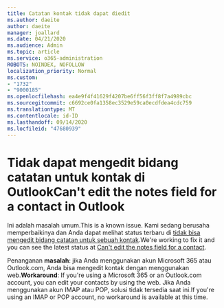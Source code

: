 ```yaml
---
title: Catatan kontak tidak dapat diedit
ms.author: daeite
author: daeite
manager: joallard
ms.date: 04/21/2020
ms.audience: Admin
ms.topic: article
ms.service: o365-administration
ROBOTS: NOINDEX, NOFOLLOW
localization_priority: Normal
ms.custom:
- "1732"
- "9000185"
ms.openlocfilehash: ea4e9f4f41629f4207be6ff56f3ff8f7a4989cbc
ms.sourcegitcommit: c6692ce0fa1358ec3529e59ca0ecdfdea4cdc759
ms.translationtype: MT
ms.contentlocale: id-ID
ms.lasthandoff: 09/14/2020
ms.locfileid: "47680939"
---
```

# <a name="cant-edit-the-notes-field-for-a-contact-in-outlook"></a><span data-ttu-id="46b0f-102">Tidak dapat mengedit bidang catatan untuk kontak di Outlook</span><span class="sxs-lookup"><span data-stu-id="46b0f-102">Can't edit the notes field for a contact in Outlook</span></span>

<span data-ttu-id="46b0f-103">Ini adalah masalah umum.</span><span class="sxs-lookup"><span data-stu-id="46b0f-103">This is a known issue.</span></span> <span data-ttu-id="46b0f-104">Kami sedang berusaha memperbaikinya dan Anda dapat melihat status terbaru di [tidak bisa mengedit bidang catatan untuk sebuah kontak](https://support.office.com/article/fb8394ce-04ce-48b5-bae4-be46f77f10fe).</span><span class="sxs-lookup"><span data-stu-id="46b0f-104">We're working to fix it and you can see the latest status at [Can't edit the notes field for a contact](https://support.office.com/article/fb8394ce-04ce-48b5-bae4-be46f77f10fe).</span></span>

<span data-ttu-id="46b0f-105">Penanganan **masalah**: jika Anda menggunakan akun Microsoft 365 atau Outlook.com, Anda bisa mengedit kontak dengan menggunakan web.</span><span class="sxs-lookup"><span data-stu-id="46b0f-105">**Workaround**: If you're using a Microsoft 365 or an Outlook.com account, you can edit your contacts by using the web.</span></span> <span data-ttu-id="46b0f-106">Jika Anda menggunakan akun IMAP atau POP, solusi tidak tersedia saat ini.</span><span class="sxs-lookup"><span data-stu-id="46b0f-106">If you're using an IMAP or POP account, no workaround is available at this time.</span></span>